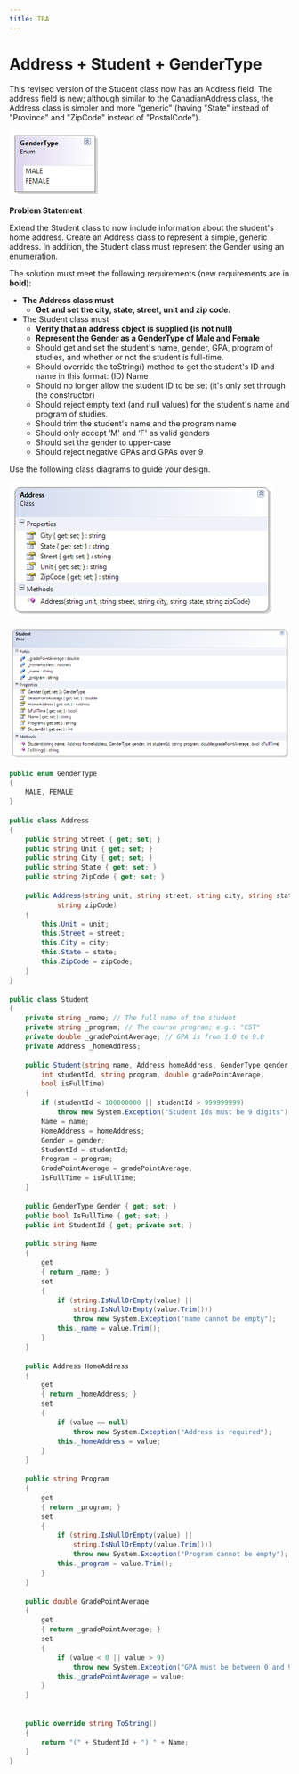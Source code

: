 ```yaml
---
title: TBA
---
```

# Address + Student + GenderType

This revised version of the Student class now has an Address field. The address field is new; although similar to the CanadianAddress class, the Address class is simpler and more "generic" (having "State" instead of "Province" and "ZipCode" instead of "PostalCode").

![](./I-GenderType.png)

**Problem Statement**

Extend the Student class to now include information about the student's home address. Create an Address class to represent a simple, generic address. In addition, the Student class must represent the Gender using an enumeration.

The solution must meet the following requirements (new requirements are in **bold**):

* **The Address class must**
  * **Get and set the city, state, street, unit and zip code.**
* The Student class must
  * **Verify that an address object is supplied (is not null)**
  * **Represent the Gender as a GenderType of Male and Female**
  * Should get and set the student's name, gender, GPA, program of studies, and whether or not the student is full-time.
  * Should override the toString() method to get the student's ID and name in this format:
    (ID) Name
  * Should no longer allow the student ID to be set (it's only set through the constructor)
  * Should reject empty text (and null values) for the student's name and program of studies.
  * Should trim the student's name and the program name
  * Should only accept ‘M' and ‘F' as valid genders
  * Should set the gender to upper-case
  * Should reject negative GPAs and GPAs over 9

Use the following class diagrams to guide your design.
 
![](./I-Address.png)

![](./I-Student.png)
 
```csharp
public enum GenderType
{
    MALE, FEMALE
}

public class Address
{
    public string Street { get; set; }
    public string Unit { get; set; }
    public string City { get; set; }
    public string State { get; set; }
    public string ZipCode { get; set; }

    public Address(string unit, string street, string city, string state,
            string zipCode)
    {
        this.Unit = unit;
        this.Street = street;
        this.City = city;
        this.State = state;
        this.ZipCode = zipCode;
    }
}

public class Student
{
    private string _name; // The full name of the student
    private string _program; // The course program; e.g.: "CST"
    private double _gradePointAverage; // GPA is from 1.0 to 9.0
    private Address _homeAddress;

    public Student(string name, Address homeAddress, GenderType gender,
        int studentId, string program, double gradePointAverage,
        bool isFullTime)
    {
        if (studentId < 100000000 || studentId > 999999999)
            throw new System.Exception("Student Ids must be 9 digits");
        Name = name;
        HomeAddress = homeAddress;
        Gender = gender;
        StudentId = studentId;
        Program = program;
        GradePointAverage = gradePointAverage;
        IsFullTime = isFullTime;
    }

    public GenderType Gender { get; set; }
    public bool IsFullTime { get; set; }
    public int StudentId { get; private set; }

    public string Name
    {
        get
        { return _name; }
        set
        {
            if (string.IsNullOrEmpty(value) ||
                string.IsNullOrEmpty(value.Trim()))
                throw new System.Exception("name cannot be empty");
            this._name = value.Trim();
        }
    }

    public Address HomeAddress
    {
        get
        { return _homeAddress; }
        set
        {
            if (value == null)
                throw new System.Exception("Address is required");
            this._homeAddress = value;
        }
    }

    public string Program
    {
        get
        { return _program; }
        set
        {
            if (string.IsNullOrEmpty(value) ||
                string.IsNullOrEmpty(value.Trim()))
                throw new System.Exception("Program cannot be empty");
            this._program = value.Trim();
        }
    }

    public double GradePointAverage
    {
        get
        { return _gradePointAverage; }
        set
        {
            if (value < 0 || value > 9)
                throw new System.Exception("GPA must be between 0 and 9 inclusive");
            this._gradePointAverage = value;
        }
    }


    public override string ToString()
    {
        return "(" + StudentId + ") " + Name;
    }
}
```
